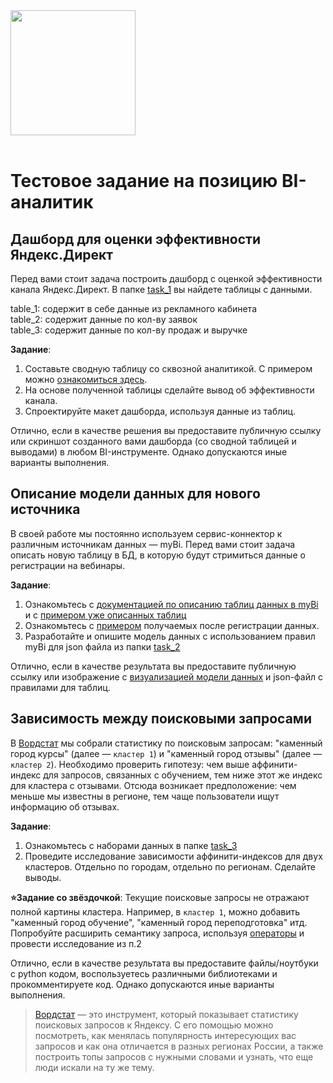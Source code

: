 <img src="https://storage.yandexcloud.net/eduregion-design/logo/eduregion-logo-white.png" width="200px">
<br>
<br>

# Тестовое задание на позицию BI-аналитик

## Дашборд для оценки эффективности Яндекс.Директ

Перед вами стоит задача построить дашборд с оценкой эффективности канала Яндекс.Директ. В папке [task_1](https://github.com/ushakov-dm/eduregion-analytics-trial-assignment/tree/main/task_1) вы найдете таблицы с данными. 

table_1: содержит в себе данные из рекламного кабинета<br>
table_2: содержит данные по кол-ву заявок<br>
table_3: содержит данные по кол-ву продаж и выручке

**Задание**:
1. Составьте сводную таблицу со сквозной аналитикой. С примером можно [ознакомиться здесь](https://github.com/ushakov-dm/eduregion-analytics-trial-assignment/tree/main/task_1/example_pivot.md).
2. На основе полученной таблицы сделайте вывод об эффективности канала.
3. Спроектируйте макет дашборда, используя данные из таблиц.

Отлично, если в качестве решения вы предоставите публичную ссылку или скриншот созданного вами дашборда (со сводной таблицей и выводами) в любом BI-инструменте. Однако допускаются иные варианты выполнения.


## Описание модели данных для нового источника

В своей работе мы постоянно используем сервис-коннектор к различным источникам данных — myBi. Перед вами стоит задача описать новую таблицу в БД, в которую будут стримиться данные о регистрации на вебинары.

**Задание**:
1. Ознакомьтесь с [документацией по описанию таблиц данных в myBi](https://docs.mybi.ru/rasshirennye-vozmozhnosti-opisanie-formata-zagruzki-dannyh/) и с [примером уже описанных таблиц](https://docs.mybi.ru/wp-content/uploads/jivosite.zip)
2. Ознакомьтесь с [примером](https://github.com/ushakov-dm/eduregion-analytics-trial-assignment/tree/main/task_2/example.json) получаемых после регистрации данных.
3. Разработайте и опишите модель данных с использованием правил myBi для json файла из папки [task_2](https://github.com/ushakov-dm/eduregion-analytics-trial-assignment/tree/main/task_2)

Отлично, если в качестве результата вы предоставите публичную ссылку или изображение с [визуализацией модели данных](https://github.com/ushakov-dm/eduregion-analytics-trial-assignment/tree/main/task_2/data_model_example.jpg) и json-файл с правилами для таблиц.

## Зависимость между поисковыми запросами

В [Вордстат][wordstat] мы собрали статистику по поисковым запросам: "каменный город курсы" (далее — `кластер 1`) и "каменный город отзывы" (далее — `кластер 2`). Необходимо проверить гипотезу: чем выше аффинити-индекс для запросов, связанных с обучением, тем ниже этот же индекс для кластера с отзывами. Отсюда возникает предположение: чем меньше мы известны в регионе, тем чаще пользователи ищут информацию об отзывах.

**Задание**:
1. Ознакомьтесь с наборами данных в папке [task_3](https://github.com/ushakov-dm/eduregion-analytics-trial-assignment/tree/main/task_3)
2. Проведите исследование зависимости аффинити-индексов для двух кластеров. Отдельно по городам, отдельно по регионам. Сделайте выводы.

**⭐Задание со звёздочкой**:
Текущие поисковые запросы не отражают полной картины кластера. Например, в `кластер 1`, можно добавить "каменный город обучение", "каменный город переподготовка" итд. Попробуйте расширить семантику запроса, используя [операторы][operators] и провести исследование из п.2

Отлично, если в качестве результата вы предоставите файлы/ноутбуки с python кодом, воспользуетесь различными библиотеками и прокомментируете код. Однако допускаются иные варианты выполнения.

>[Вордстат][wordstat] — это инструмент, который показывает статистику поисковых запросов к Яндексу. С его помощью можно посмотреть, как менялась популярность интересующих вас запросов и как она отличается в разных регионах России, а также построить топы запросов с нужными словами и узнать, что еще люди искали на ту же тему.

[wordstat]: https://wordstat-2.yandex.ru/
[operators]: https://yandex.ru/support2/wordstat/ru/content/operators